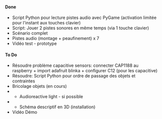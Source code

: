 #### Done

* Script Python pour lecture pistes audio avec PyGame (activation limitée pour l'instant aux touches clavier)
* Script: Jouer 2 pistes sonores en même temps (via 1 touche clavier)
* Scénario complet
* Pistes audio (montage + peaufinement) x 7
* Vidéo test - prototype

#### To Do

* Résoudre problème capacitive sensors: connecter CAP1188 au raspberry + import 
adafruit blinka + configurer C12 (pour les capacitive)
* Résoudre: Script Python pour ordre de passage des objets et contraintes
* Bricolage objets (en cours)
* - Audioreactive light - si possible
* - Schéma descriptif en 3D (installation)
* Vidéo Démo
